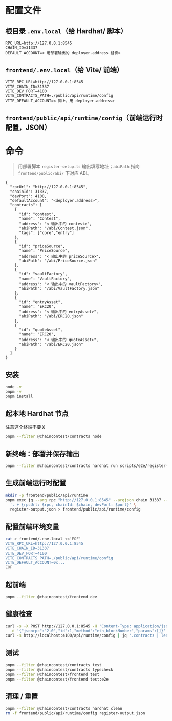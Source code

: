 # 配置文件

## 根目录 `.env.local`（给 Hardhat/ 脚本）

```
RPC_URL=http://127.0.0.1:8545
CHAIN_ID=31337
DEFAULT_ACCOUNT=< 用部署输出的 deployer.address 替换>
```

## `frontend/.env.local`（给 Vite/ 前端）

```
VITE_RPC_URL=http://127.0.0.1:8545
VITE_CHAIN_ID=31337
VITE_DEV_PORT=4100
VITE_CONTRACTS_PATH=./public/api/runtime/config
VITE_DEFAULT_ACCOUNT=< 同上，用 deployer.address>
```

## `frontend/public/api/runtime/config`（前端运行时配置，JSON）

# 命令

> 用部署脚本 `register-setup.ts` 输出填写地址；`abiPath` 指向 `frontend/public/abi/` 下对应 ABI。

```
{
  "rpcUrl": "http://127.0.0.1:8545",
  "chainId": 31337,
  "devPort": 4100,
  "defaultAccount": "<deployer.address>",
  "contracts": [
    {
      "id": "contest",
      "name": "Contest",
      "address": "< 输出中的 contest>",
      "abiPath": "/abi/Contest.json",
      "tags": ["core","entry"]
    },
    {
      "id": "priceSource",
      "name": "PriceSource",
      "address": "< 输出中的 priceSource>",
      "abiPath": "/abi/PriceSource.json"
    },
    {
      "id": "vaultFactory",
      "name": "VaultFactory",
      "address": "< 输出中的 vaultFactory>",
      "abiPath": "/abi/VaultFactory.json"
    },
    {
      "id": "entryAsset",
      "name": "ERC20",
      "address": "< 输出中的 entryAsset>",
      "abiPath": "/abi/ERC20.json"
    },
    {
      "id": "quoteAsset",
      "name": "ERC20",
      "address": "< 输出中的 quoteAsset>",
      "abiPath": "/abi/ERC20.json"
    }
  ]
}
```

## 安装

```bash
node -v
pnpm -v
pnpm install
```

## 起本地 Hardhat 节点

注意这个终端不要关

```bash
pnpm --filter @chaincontest/contracts node
```

## 新终端：部署并保存输出

```bash
pnpm --filter @chaincontest/contracts hardhat run scripts/e2e/register-setup.ts --network localhost | tee register-output.json
```

## 生成前端运行时配置

```bash
mkdir -p frontend/public/api/runtime
pnpm exec jq --arg rpc "http://127.0.0.1:8545" --argjson chain 31337 --argjson port 4100 \
  '. + {rpcUrl: $rpc, chainId: $chain, devPort: $port}' \
  register-output.json > frontend/public/api/runtime/config
```

## 配置前端环境变量

```bash
cat > frontend/.env.local <<'EOF'
VITE_RPC_URL=http://127.0.0.1:8545
VITE_CHAIN_ID=31337
VITE_DEV_PORT=4100
VITE_CONTRACTS_PATH=./public/api/runtime/config
VITE_DEFAULT_ACCOUNT=0x...
EOF
```

## 起前端

```bash
pnpm --filter @chaincontest/frontend dev
```

## 健康检查

```bash
curl -s -X POST http://127.0.0.1:8545 -H 'Content-Type: application/json' \
  -d '{"jsonrpc":"2.0","id":1,"method":"eth_blockNumber","params":[]}'
curl -s http://localhost:4100/api/runtime/config | jq '.contracts | length'
```

## 测试

```bash
pnpm --filter @chaincontest/contracts test
pnpm --filter @chaincontest/contracts typecheck
pnpm --filter @chaincontest/frontend test
pnpm --filter @chaincontest/frontend test:e2e
```

## 清理 / 重置

```bash
pnpm --filter @chaincontest/contracts hardhat clean
rm -f frontend/public/api/runtime/config register-output.json
```

